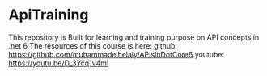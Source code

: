 # ApiTraining
This repository is Built for learning and training purpose on API concepts in .net 6 
The resources of this course is here: 
github: https://github.com/muhammadelhelaly/APIsInDotCore6 
youtube: https://youtu.be/D_3Ycq1v4mI
